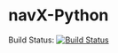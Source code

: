 # navX-Python

Build Status: [![Build Status](https://travis-ci.org/utk-robotics-2017/navX-Python.svg?branch=flake8)](https://travis-ci.org/utk-robotics-2017/navX-Python)
